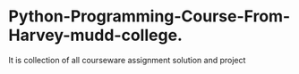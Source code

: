 # Python-Programming-Course-From-Harvey-mudd-college.
It is collection of all courseware assignment solution and project
